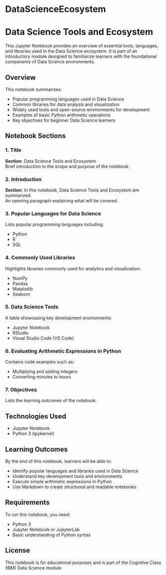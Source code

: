 # DataScienceEcosystem
# Data Science Tools and Ecosystem

This Jupyter Notebook provides an overview of essential tools, languages, and libraries used in the Data Science ecosystem. It is part of an introductory module designed to familiarize learners with the foundational components of Data Science environments.

## Overview

This notebook summarizes:

- Popular programming languages used in Data Science
- Common libraries for data analysis and visualization
- Widely used tools and open-source environments for development
- Examples of basic Python arithmetic operations
- Key objectives for beginner Data Science learners

## Notebook Sections

### 1. Title
**Section:** Data Science Tools and Ecosystem  
Brief introduction to the scope and purpose of the notebook.

### 2. Introduction
**Section:** In this notebook, Data Science Tools and Ecosystem are summarized.  
An opening paragraph explaining what will be covered.

### 3. Popular Languages for Data Science
Lists popular programming languages including:
- Python
- R
- SQL

### 4. Commonly Used Libraries
Highlights libraries commonly used for analytics and visualization:
- NumPy
- Pandas
- Matplotlib
- Seaborn

### 5. Data Science Tools
A table showcasing key development environments:
- Jupyter Notebook
- RStudio
- Visual Studio Code (VS Code)

### 6. Evaluating Arithmetic Expressions in Python
Contains code examples such as:
- Multiplying and adding integers
- Converting minutes to hours

### 7. Objectives
Lists the learning outcomes of the notebook.

## Technologies Used

- Jupyter Notebook
- Python 3 (ipykernel)

## Learning Outcomes

By the end of this notebook, learners will be able to:

- Identify popular languages and libraries used in Data Science
- Understand key development tools and environments
- Execute simple arithmetic expressions in Python
- Use Markdown to create structured and readable notebooks

## Requirements

To run this notebook, you need:
- Python 3
- Jupyter Notebook or JupyterLab
- Basic understanding of Python syntax

## License

This notebook is for educational purposes and is part of the Cognitive Class (IBM) Data Science module.
